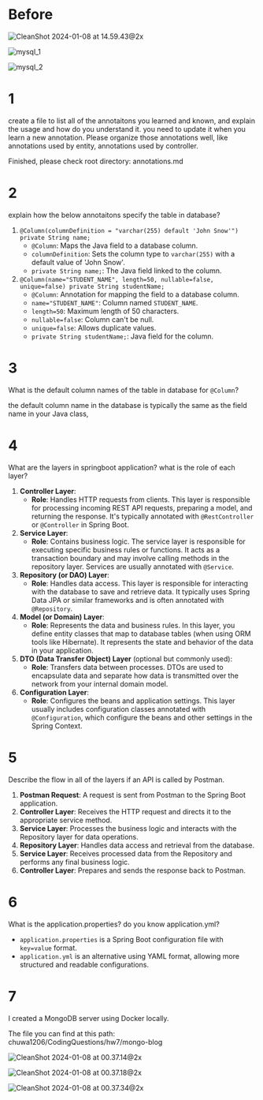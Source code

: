 # Before

![CleanShot 2024-01-08 at 14.59.43@2x](./assets/CleanShot%202024-01-08%20at%2014.59.43@2x.jpg)

![mysql_1](./assets/mysql_1.jpg)

![mysql_2](./assets/mysql_2.jpg)





# 1

create a file to list all of the annotaitons you learned and known, and explain the usage and how do you understand it. you need to update it when you learn a new annotation. Please organize those annotations well, like annotations used by entity, annotations used by controller.

Finished, please check root directory: annotations.md



# 2

explain how the below annotaitons specify the table in database?

1. `@Column(columnDefinition = "varchar(255) default 'John Snow'") private String name;`
   - `@Column`: Maps the Java field to a database column.
   - `columnDefinition`: Sets the column type to `varchar(255)` with a default value of 'John Snow'.
   - `private String name;`: The Java field linked to the column.
2. `@Column(name="STUDENT_NAME", length=50, nullable=false, unique=false) private String studentName;`
   - `@Column`: Annotation for mapping the field to a database column.
   - `name="STUDENT_NAME"`: Column named `STUDENT_NAME`.
   - `length=50`: Maximum length of 50 characters.
   - `nullable=false`: Column can't be null.
   - `unique=false`: Allows duplicate values.
   - `private String studentName;`: Java field for the column.



# 3

What is the default column names of the table in database for `@Column`?

the default column name in the database is typically the same as the field name in your Java class,



# 4

What are the layers in springboot application? what is the role of each layer?

1. **Controller Layer**:
   - **Role**: Handles HTTP requests from clients. This layer is responsible for processing incoming REST API requests, preparing a model, and returning the response. It's typically annotated with `@RestController` or `@Controller` in Spring Boot.
2. **Service Layer**:
   - **Role**: Contains business logic. The service layer is responsible for executing specific business rules or functions. It acts as a transaction boundary and may involve calling methods in the repository layer. Services are usually annotated with `@Service`.
3. **Repository (or DAO) Layer**:
   - **Role**: Handles data access. This layer is responsible for interacting with the database to save and retrieve data. It typically uses Spring Data JPA or similar frameworks and is often annotated with `@Repository`.
4. **Model (or Domain) Layer**:
   - **Role**: Represents the data and business rules. In this layer, you define entity classes that map to database tables (when using ORM tools like Hibernate). It represents the state and behavior of the data in your application.
5. **DTO (Data Transfer Object) Layer** (optional but commonly used):
   - **Role**: Transfers data between processes. DTOs are used to encapsulate data and separate how data is transmitted over the network from your internal domain model.
6. **Configuration Layer**:
   - **Role**: Configures the beans and application settings. This layer usually includes configuration classes annotated with `@Configuration`, which configure the beans and other settings in the Spring Context.

# 5

Describe the flow in all of the layers if an API is called by Postman.

1. **Postman Request**: A request is sent from Postman to the Spring Boot application.
2. **Controller Layer**: Receives the HTTP request and directs it to the appropriate service method.
3. **Service Layer**: Processes the business logic and interacts with the Repository layer for data operations.
4. **Repository Layer**: Handles data access and retrieval from the database.
5. **Service Layer**: Receives processed data from the Repository and performs any final business logic.
6. **Controller Layer**: Prepares and sends the response back to Postman.



# 6

What is the application.properties? do you know application.yml?

- `application.properties` is a Spring Boot configuration file with `key=value` format.
- `application.yml` is an alternative using YAML format, allowing more structured and readable configurations.

# 7

I created a MongoDB server using Docker locally. 



The file you can find at this path: chuwa1206/CodingQuestions/hw7/mongo-blog





![CleanShot 2024-01-08 at 00.37.14@2x](./assets/CleanShot%202024-01-08%20at%2000.37.14@2x.jpg)

![CleanShot 2024-01-08 at 00.37.18@2x](./assets/CleanShot%202024-01-08%20at%2000.37.18@2x.jpg)

![CleanShot 2024-01-08 at 00.37.34@2x](./assets/CleanShot%202024-01-08%20at%2000.37.34@2x.jpg)